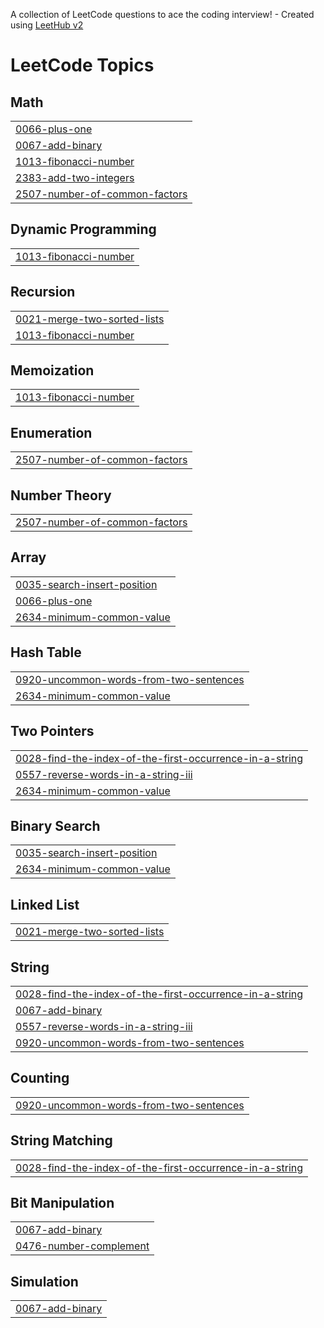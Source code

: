 A collection of LeetCode questions to ace the coding interview! - Created using [LeetHub v2](https://github.com/arunbhardwaj/LeetHub-2.0)
<!---LeetCode Topics Start-->
# LeetCode Topics
## Math
|  |
| ------- |
| [0066-plus-one](https://github.com/Saravanakumar2607/leetcode/tree/master/0066-plus-one) |
| [0067-add-binary](https://github.com/Saravanakumar2607/leetcode/tree/master/0067-add-binary) |
| [1013-fibonacci-number](https://github.com/Saravanakumar2607/leetcode/tree/master/1013-fibonacci-number) |
| [2383-add-two-integers](https://github.com/Saravanakumar2607/leetcode/tree/master/2383-add-two-integers) |
| [2507-number-of-common-factors](https://github.com/Saravanakumar2607/leetcode/tree/master/2507-number-of-common-factors) |
## Dynamic Programming
|  |
| ------- |
| [1013-fibonacci-number](https://github.com/Saravanakumar2607/leetcode/tree/master/1013-fibonacci-number) |
## Recursion
|  |
| ------- |
| [0021-merge-two-sorted-lists](https://github.com/Saravanakumar2607/leetcode/tree/master/0021-merge-two-sorted-lists) |
| [1013-fibonacci-number](https://github.com/Saravanakumar2607/leetcode/tree/master/1013-fibonacci-number) |
## Memoization
|  |
| ------- |
| [1013-fibonacci-number](https://github.com/Saravanakumar2607/leetcode/tree/master/1013-fibonacci-number) |
## Enumeration
|  |
| ------- |
| [2507-number-of-common-factors](https://github.com/Saravanakumar2607/leetcode/tree/master/2507-number-of-common-factors) |
## Number Theory
|  |
| ------- |
| [2507-number-of-common-factors](https://github.com/Saravanakumar2607/leetcode/tree/master/2507-number-of-common-factors) |
## Array
|  |
| ------- |
| [0035-search-insert-position](https://github.com/Saravanakumar2607/leetcode/tree/master/0035-search-insert-position) |
| [0066-plus-one](https://github.com/Saravanakumar2607/leetcode/tree/master/0066-plus-one) |
| [2634-minimum-common-value](https://github.com/Saravanakumar2607/leetcode/tree/master/2634-minimum-common-value) |
## Hash Table
|  |
| ------- |
| [0920-uncommon-words-from-two-sentences](https://github.com/Saravanakumar2607/leetcode/tree/master/0920-uncommon-words-from-two-sentences) |
| [2634-minimum-common-value](https://github.com/Saravanakumar2607/leetcode/tree/master/2634-minimum-common-value) |
## Two Pointers
|  |
| ------- |
| [0028-find-the-index-of-the-first-occurrence-in-a-string](https://github.com/Saravanakumar2607/leetcode/tree/master/0028-find-the-index-of-the-first-occurrence-in-a-string) |
| [0557-reverse-words-in-a-string-iii](https://github.com/Saravanakumar2607/leetcode/tree/master/0557-reverse-words-in-a-string-iii) |
| [2634-minimum-common-value](https://github.com/Saravanakumar2607/leetcode/tree/master/2634-minimum-common-value) |
## Binary Search
|  |
| ------- |
| [0035-search-insert-position](https://github.com/Saravanakumar2607/leetcode/tree/master/0035-search-insert-position) |
| [2634-minimum-common-value](https://github.com/Saravanakumar2607/leetcode/tree/master/2634-minimum-common-value) |
## Linked List
|  |
| ------- |
| [0021-merge-two-sorted-lists](https://github.com/Saravanakumar2607/leetcode/tree/master/0021-merge-two-sorted-lists) |
## String
|  |
| ------- |
| [0028-find-the-index-of-the-first-occurrence-in-a-string](https://github.com/Saravanakumar2607/leetcode/tree/master/0028-find-the-index-of-the-first-occurrence-in-a-string) |
| [0067-add-binary](https://github.com/Saravanakumar2607/leetcode/tree/master/0067-add-binary) |
| [0557-reverse-words-in-a-string-iii](https://github.com/Saravanakumar2607/leetcode/tree/master/0557-reverse-words-in-a-string-iii) |
| [0920-uncommon-words-from-two-sentences](https://github.com/Saravanakumar2607/leetcode/tree/master/0920-uncommon-words-from-two-sentences) |
## Counting
|  |
| ------- |
| [0920-uncommon-words-from-two-sentences](https://github.com/Saravanakumar2607/leetcode/tree/master/0920-uncommon-words-from-two-sentences) |
## String Matching
|  |
| ------- |
| [0028-find-the-index-of-the-first-occurrence-in-a-string](https://github.com/Saravanakumar2607/leetcode/tree/master/0028-find-the-index-of-the-first-occurrence-in-a-string) |
## Bit Manipulation
|  |
| ------- |
| [0067-add-binary](https://github.com/Saravanakumar2607/leetcode/tree/master/0067-add-binary) |
| [0476-number-complement](https://github.com/Saravanakumar2607/leetcode/tree/master/0476-number-complement) |
## Simulation
|  |
| ------- |
| [0067-add-binary](https://github.com/Saravanakumar2607/leetcode/tree/master/0067-add-binary) |
<!---LeetCode Topics End-->